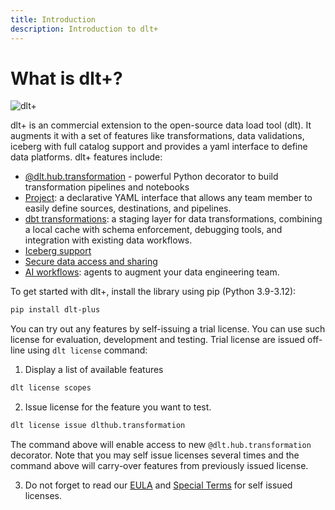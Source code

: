 ```yaml
---
title: Introduction
description: Introduction to dlt+
---
```


# What is dlt+?

![dlt+](/img/slot-machine-gif.gif)

dlt+ is an commercial extension to the open-source data load tool (dlt). It augments it with a set of features like transformations, data validations,
iceberg with full catalog support and provides a yaml interface to define data platforms. dlt+ features include:

- [@dlt.hub.transformation](features/transformations/index.md) - powerful Python decorator to build transformation pipelines and notebooks
- [Project](features/projects.md): a declarative YAML interface that allows any team member to easily define sources, destinations, and pipelines.
- [dbt transformations](features/transformations/dbt-transformations.md): a staging layer for data transformations, combining a local cache with schema enforcement, debugging tools, and integration with existing data workflows.
- [Iceberg support](ecosystem/iceberg.md)
- [Secure data access and sharing](features/data-access.md)
- [AI workflows](features/ai.md): agents to augment your data engineering team.

To get started with dlt+, install the library using pip (Python 3.9-3.12):

```sh
pip install dlt-plus
```

You can try out any features by self-issuing a trial license. You can use such license for evaluation, development and testing.
Trial license are issued off-line using `dlt license` command:

1. Display a list of available features
```sh
dlt license scopes
```

2. Issue license for the feature you want to test.

```sh
dlt license issue dlthub.transformation
```

The command above will enable access to new `@dlt.hub.transformation` decorator. Note that you may
self issue licenses several times and the command above will carry-over features from previously issued license.

3. Do not forget to read our [EULA](EULA.md) and [Special Terms](EULA.md#specific-terms-for-the-self-issued-trial-license-self-issued-trial-terms)
for self issued licenses.
